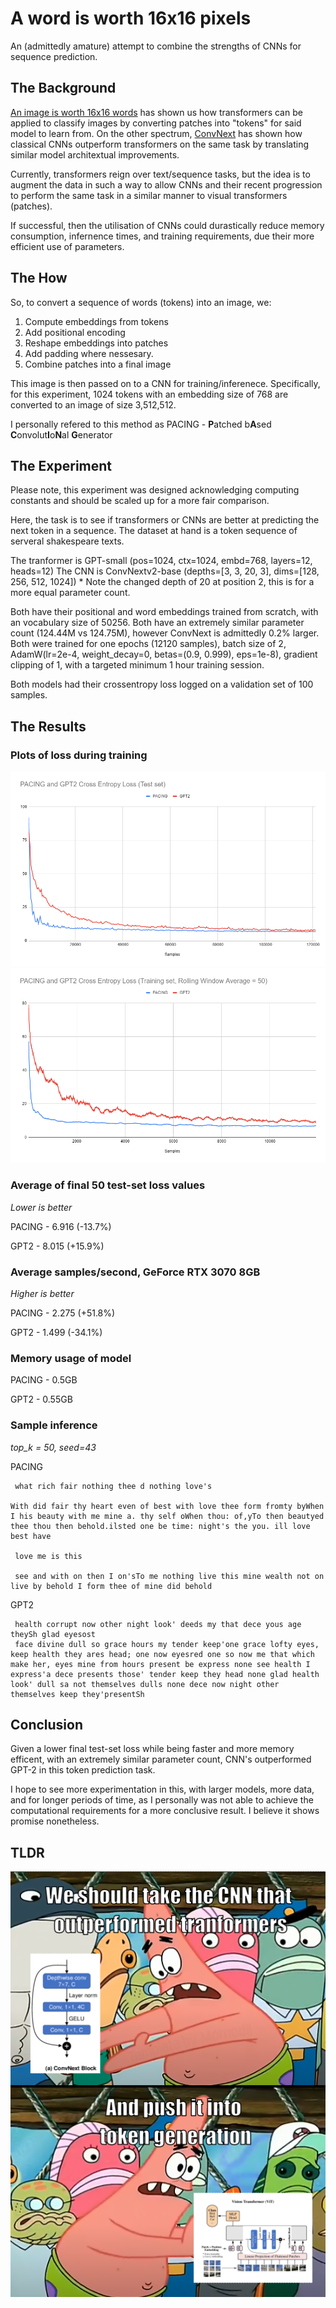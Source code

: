 # A word is worth 16x16 pixels

An (admittedly amature) attempt to combine the strengths of CNNs for sequence prediction.

## The Background

[An image is worth 16x16 words](https://arxiv.org/abs/2010.11929) has shown us how transformers can be applied to classify images by converting
patches into "tokens" for said model to learn from. On the other spectrum, [ConvNext](https://arxiv.org/abs/2201.03545) has shown how classical
CNNs outperform transformers on the same task by translating similar model architextual improvements.

Currently, transformers reign over text/sequence tasks, but the idea is to augment the data in such a way to
allow CNNs and their recent progression to perform the same task in a similar manner to visual transformers (patches).

If successful, then the utilisation of CNNs could durastically reduce memory consumption, infernence times, and training requirements, due their more efficient use of parameters.

## The How

So, to convert a sequence of words (tokens) into an image, we:
1. Compute embeddings from tokens
2. Add positional encoding
3. Reshape embeddings into patches
4. Add padding where nessesary.
5. Combine patches into a final image

This image is then passed on to a CNN for training/inferenece.
Specifically, for this experiment, 1024 tokens with an embedding size of 768 are converted to an image of size 3,512,512.

I personally refered to this method as PACING - **P**atched b**A**sed **C**onvolut**I**o**N**al **G**enerator

## The Experiment

Please note, this experiment was designed acknowledging computing constants and should be scaled up for a 
more fair comparison.

Here, the task is to see if transformers or CNNs are better at predicting the next token in a sequence.
The dataset at hand is a token sequence of serveral shakespeare texts.

The tranformer is GPT-small (pos=1024, ctx=1024, embd=768, layers=12, heads=12)
The CNN is ConvNextv2-base (depths=[3, 3, 20, 3], dims=[128, 256, 512, 1024]) * Note the changed depth of 20 at position 2, this is for a 
more equal parameter count.

Both have their positional and word embeddings trained from scratch, with an vocabulary size of 50256.
Both have an extremely similar parameter count (124.44M vs 124.75M), however ConvNext is admittedly 0.2% larger.
Both were trained for one epochs (12120 samples), batch size of 2,  AdamW(lr=2e-4, weight_decay=0, betas=(0.9, 0.999), eps=1e-8), gradient clipping of 1, with a targeted minimum 1 hour training session.

Both models had their crossentropy loss logged on a validation set of 100 samples.

## The Results

### Plots of loss during training
![Test Loss](https://github.com/Aveygo/WordsAreWorth16x16Pixels/raw/main/testset.png)
![Train Loss](https://github.com/Aveygo/WordsAreWorth16x16Pixels/raw/main/trainset.png)

### Average of final 50 test-set loss values

*Lower is better*

PACING - 6.916 (-13.7%)

GPT2 - 8.015 (+15.9%)

### Average samples/second, GeForce RTX 3070 8GB

*Higher is better*

PACING - 2.275 (+51.8%)

GPT2 - 1.499 (-34.1%)

### Memory usage of model

PACING - 0.5GB

GPT2 - 0.55GB

### Sample inference
*top_k = 50, seed=43*

PACING
```
 what rich fair nothing thee d nothing love's

With did fair thy heart even of best with love thee form fromty byWhen I his beauty with me mine a. thy self oWhen thou: of,yTo then beautyed thee thou then behold.ilsted one be time: night's the you. ill love best have

 love me is this

 see and with on then I on'sTo me nothing live this mine wealth not on live by behold I form thee of mine did behold
```

GPT2
```
 health corrupt now other night look' deeds my that dece yous age theySh glad eyesost
 face divine dull so grace hours my tender keep'one grace lofty eyes, keep health they ares head; one now eyesred one so now me that which make her, eyes mine from hours present be express none see health I express'a dece presents those' tender keep they head none glad health look' dull sa not themselves dulls none dece now night other themselves keep they'presentSh
```

## Conclusion

Given a lower final test-set loss while being faster and more memory efficent, with an extremely similar parameter count, CNN's outperformed GPT-2 in this
token prediction task.

I hope to see more experimentation in this, with larger models, more data, and for longer periods of time, as I personally was not able to achieve the computational
requirements for a more conclusive result. I believe it shows promise nonetheless.

## TLDR

![TLDR meme](https://github.com/Aveygo/WordsAreWorth16x16Pixels/raw/main/tldr.png)


